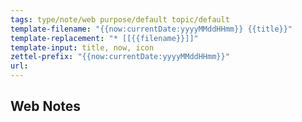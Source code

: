 ```yaml
---
tags: type/note/web purpose/default topic/default
template-filename: "{{now:currentDate:yyyyMMddHHmm}} {{title}}"
template-replacement: "* [[{{filename}}]]"
template-input: title, now, icon
zettel-prefix: "{{now:currentDate:yyyyMMddHHmm}}"
url: 
---
```


## Web Notes